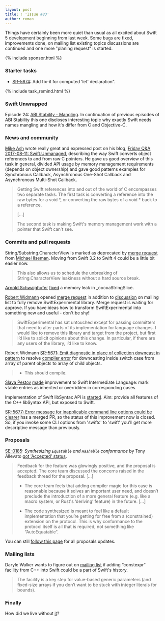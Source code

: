 ```yaml
---
layout: post
title: ! 'Issue #83'
author: roman
---
```


Things have certainly been more quiet than usual as all excited about Swift 5 development beginning from last week. Some bugs are fixed, improvements done, on mailing list existing topics discussions are continued and one more "planing request" is started.

<!--excerpt-->

{% include sponsor.html %}

### Starter tasks

- [SR-5674](https://bugs.swift.org/browse/SR-5674): Add fix-it for computed 'let' declaration".

{% include task_remind.html %}

### Swift Unwrapped

Episode 24: [ABI Stability - Mangling](https://spec.fm/podcasts/swift-unwrapped/81026). In continuation of previous episodes of ABI Stability this one discloses interesting topic why exactly Swift needs names mangling and how it's differ from C and Objective-C.

### News and community

[Mike Ash](https://www.mikeash.com) wrote really great and expressed post on his blog, [Friday Q&A 2017-08-11: Swift.Unmanaged](https://www.mikeash.com/pyblog/friday-qa-2017-08-11-swiftunmanaged.html), describing the way Swift converts object references to and from raw C pointers. He gave us good overview of this task in general, divided API usage by memory management requirements (depends on object ownership) and gave good patterns examples for Synchronous Callback, Asynchronous One-Shot Callback and Asynchronous Multi-Shot Callback.

> Getting Swift references into and out of the world of C encompasses two separate tasks. The first task is converting a reference into the raw bytes for a void *, or converting the raw bytes of a void * back to a reference.
>
> [...]
>
> The second task is making Swift's memory management work with a pointer that Swift can't see. 

### Commits and pull requests

String/Substring.CharacterView is marked as deprecated by [merge request](https://github.com/apple/swift/pull/11425) from [Michael Ilseman](https://github.com/milseman). Moving from Swift 3.2 to Swift 4 could be a little bit easier now. 
> This also allows us to schedule the unbreaking of String.CharacterView leakiness without a hard source break.

[Arnold Schwaighofer](https://github.com/aschwaighofer) [fixed](https://github.com/apple/swift/pull/11437) a memory leak in _cocoaStringSlice. 

[Robert Widmann](https://github.com/CodaFi) opened [merge request](https://github.com/apple/swift/pull/11087) in addition to [discussion](https://lists.swift.org/pipermail/swift-dev/Week-of-Mon-20170717/004953.html) on mailing list to fully remove SwiftExperimental library. Merge request is waiting for approve. If you have ideas how to transform SwiftExperimental into something new and useful - don't be shy! 

> SwiftExperimental has sat untouched except for passing committers that need to alter parts of its implementation for language changes. I would like to remove this library and target from the project, but first I’d like to solicit opinions about this change. In particular, if there are any users of the library, I’d like to know.

Robert Widmann [SR-5671: Emit diagnostic in place of collection downcast in pattern](https://github.com/apple/swift/pull/11441) to resolve [compiler error](https://bugs.swift.org/browse/SR-5671) for downcasting inside switch case from array of parent objects to array of child objects.

> - This should compile.

[Slava Pestov](https://github.com/slavapestov) [made](https://github.com/apple/swift/pull/11462) improvement to Swift Intermediate Language: mark vtable entries as inherited or overridden in corresponding cases. 

Implementation of Swift libSyntax API is [started](https://github.com/apple/swift/pull/11320). Aim: provide all features of the C++ libSyntax API, but exposed to Swift.

[SR-5677: Error message for inapplicable command line options could be clearer](https://bugs.swift.org/browse/SR-5677) has a merged PR, so the status of this improvement now is closed. So, if you invoke some CLI options from 'swiftc' to 'swift' you'll get more descriptive message than previously. 

### Proposals

[SE-0185](https://github.com/apple/swift-evolution/blob/master/proposals/0185-synthesize-equatable-hashable.md): *Synthesizing `Equatable` and `Hashable` conformance* by Tony Allevato [got 'Accepted' status](https://lists.swift.org/pipermail/swift-evolution/Week-of-Mon-20170814/038854.html).

> Feedback for the feature was glowingly positive, and the proposal is accepted.  The core team discussed the concerns raised in the feedback thread for the proposal.
> [...]
>
> - The core team feels that adding compiler magic for this case is reasonable because it solves an important user need, and doesn’t preclude the introduction of a more general feature (e.g. like a macro system, or Rust's ‘deriving’ feature) in the future. [...]
>
> - The code synthesized is meant to feel like a default implementation that you’re getting for free from a (constrained) extension on the protocol. This is why conformance to the protocol itself is all that is required, not something like “AutoEquatable”.

You can still [follow this page](https://apple.github.io/swift-evolution/) for all proposals updates.

### Mailing lists

Daryle Walker wants to figure out on [mailing list](https://lists.swift.org/pipermail/swift-evolution/Week-of-Mon-20170724/038297.html) if adding “constexpr” facility from C++ into Swift could be a part of Swift's history.

> The facility is a key step for value-based generic parameters (and fixed-size arrays if you don’t want to be stuck with integer literals for bounds).

### Finally

How did we live without [it](https://twitter.com/clattner_llvm/status/897150073296928768)?
